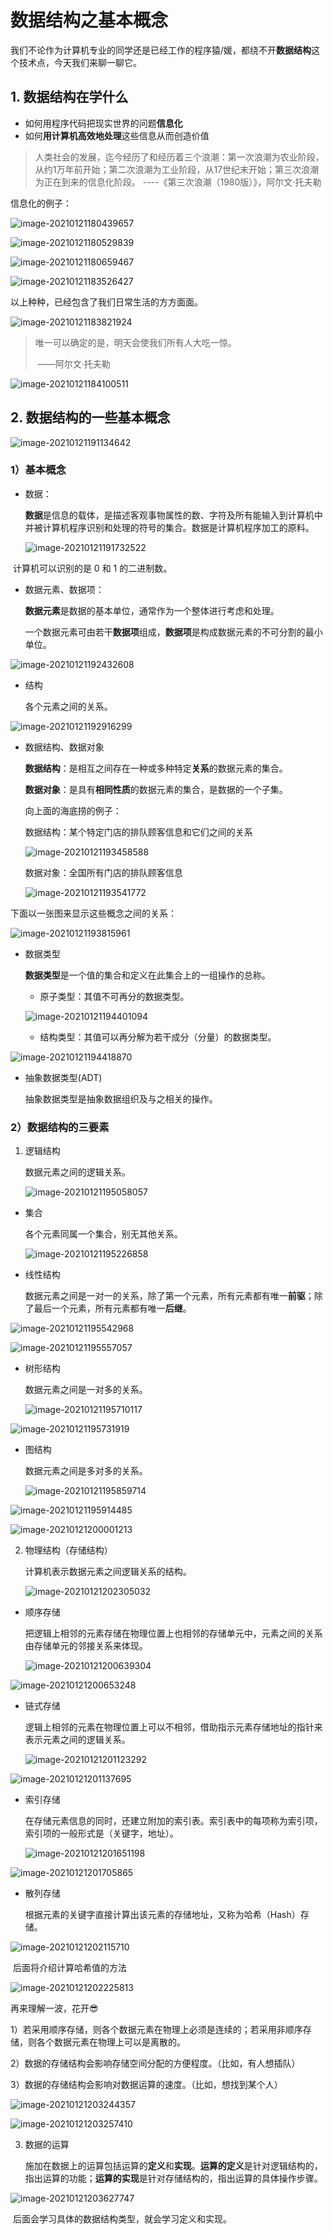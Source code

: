 # 数据结构之基本概念

我们不论作为计算机专业的同学还是已经工作的程序猿/媛，都绕不开**数据结构**这个技术点，今天我们来聊一聊它。

## 1. 数据结构在学什么

- 如何用程序代码把现实世界的问题**信息化**
- 如何**用计算机高效地处理**这些信息从而创造价值



>人类社会的发展，迄今经历了和经历着三个浪潮：第一次浪潮为农业阶段，从约1万年前开始；第二次浪潮为工业阶段，从17世纪末开始；第三次浪潮为正在到来的信息化阶段。                                                       ----《第三次浪潮（1980版）》，阿尔文·托夫勒



信息化的例子：

![image-20210121180439657](https://gitee.com/smithbee/image_bed/raw/master/image-20210121180439657.png)

![image-20210121180529839](https://gitee.com/smithbee/image_bed/raw/master/image-20210121180529839.png)

![image-20210121180659467](https://gitee.com/smithbee/image_bed/raw/master/image-20210121180659467.png)

![image-20210121183526427](https://gitee.com/smithbee/image_bed/raw/master/image-20210121183526427.png)

以上种种，已经包含了我们日常生活的方方面面。

![image-20210121183821924](https://gitee.com/smithbee/image_bed/raw/master/image-20210121183821924.png)

>唯一可以确定的是，明天会使我们所有人大吃一惊。     
>
>​                                                                                                           ——阿尔文·托夫勒

![image-20210121184100511](https://gitee.com/smithbee/image_bed/raw/master/image-20210121184100511.png)

## 2. 数据结构的一些基本概念

![image-20210121191134642](https://gitee.com/smithbee/image_bed/raw/master/image-20210121191134642.png)

### 1）基本概念

- 数据：

  **数据**是信息的载体，是描述客观事物属性的数、字符及所有能输入到计算机中并被计算机程序识别和处理的符号的集合。数据是计算机程序加工的原料。

  ![image-20210121191732522](https://gitee.com/smithbee/image_bed/raw/master/image-20210121191732522.png)

​       计算机可以识别的是 0 和 1 的二进制数。

- 数据元素、数据项：

  **数据元素**是数据的基本单位，通常作为一个整体进行考虑和处理。

  一个数据元素可由若干**数据项**组成，**数据项**是构成数据元素的不可分割的最小单位。

![image-20210121192432608](https://gitee.com/smithbee/image_bed/raw/master/image-20210121192432608.png)

- 结构

  各个元素之间的关系。

![image-20210121192916299](https://gitee.com/smithbee/image_bed/raw/master/image-20210121192916299.png)

- 数据结构、数据对象

  **数据结构**：是相互之间存在一种或多种特定**关系**的数据元素的集合。

  **数据对象**：是具有**相同性质**的数据元素的集合，是数据的一个子集。

  

  向上面的海底捞的例子：

  数据结构：某个特定门店的排队顾客信息和它们之间的关系

  ![image-20210121193458588](https://gitee.com/smithbee/image_bed/raw/master/image-20210121193458588.png)

  数据对象：全国所有门店的排队顾客信息

  ![image-20210121193541772](https://gitee.com/smithbee/image_bed/raw/master/image-20210121193541772.png)

下面以一张图来显示这些概念之间的关系：

![image-20210121193815961](https://gitee.com/smithbee/image_bed/raw/master/image-20210121193815961.png)

- 数据类型

  **数据类型**是一个值的集合和定义在此集合上的一组操作的总称。

  - 原子类型：其值不可再分的数据类型。

  ![image-20210121194401094](https://gitee.com/smithbee/image_bed/raw/master/image-20210121194401094.png)

  - 结构类型：其值可以再分解为若干成分（分量）的数据类型。

![image-20210121194418870](https://gitee.com/smithbee/image_bed/raw/master/image-20210121194418870.png)



- 抽象数据类型(ADT)

  抽象数据类型是抽象数据组织及与之相关的操作。



### 2）数据结构的三要素

1. 逻辑结构

   数据元素之间的逻辑关系。

   ![image-20210121195058057](https://gitee.com/smithbee/image_bed/raw/master/image-20210121195058057.png)

- 集合

  各个元素同属一个集合，别无其他关系。

  ![image-20210121195226858](https://gitee.com/smithbee/image_bed/raw/master/image-20210121195226858.png)

- 线性结构

  数据元素之间是一对一的关系，除了第一个元素，所有元素都有唯一**前驱**；除了最后一个元素，所有元素都有唯一**后继**。

![image-20210121195542968](https://gitee.com/smithbee/image_bed/raw/master/image-20210121195542968.png)

![image-20210121195557057](https://gitee.com/smithbee/image_bed/raw/master/image-20210121195557057.png)

- 树形结构

  数据元素之间是一对多的关系。

  ![image-20210121195710117](https://gitee.com/smithbee/image_bed/raw/master/image-20210121195710117.png)

![image-20210121195731919](https://gitee.com/smithbee/image_bed/raw/master/image-20210121195731919.png)

- 图结构

  数据元素之间是多对多的关系。

  ![image-20210121195859714](https://gitee.com/smithbee/image_bed/raw/master/image-20210121195859714.png)

![image-20210121195914485](https://gitee.com/smithbee/image_bed/raw/master/image-20210121195914485.png)

![image-20210121200001213](https://gitee.com/smithbee/image_bed/raw/master/image-20210121200001213.png)



2. 物理结构（存储结构）

   计算机表示数据元素之间逻辑关系的结构。

   ![image-20210121202305032](https://gitee.com/smithbee/image_bed/raw/master/image-20210121202305032.png)

- 顺序存储

  把逻辑上相邻的元素存储在物理位置上也相邻的存储单元中，元素之间的关系由存储单元的邻接关系来体现。

  ![image-20210121200639304](https://gitee.com/smithbee/image_bed/raw/master/image-20210121200639304.png)

![image-20210121200653248](https://gitee.com/smithbee/image_bed/raw/master/image-20210121200653248.png)

- 链式存储

  逻辑上相邻的元素在物理位置上可以不相邻，借助指示元素存储地址的指针来表示元素之间的逻辑关系。

  ![image-20210121201123292](https://gitee.com/smithbee/image_bed/raw/master/image-20210121201123292.png)

![image-20210121201137695](https://gitee.com/smithbee/image_bed/raw/master/image-20210121201137695.png)

- 索引存储

  在存储元素信息的同时，还建立附加的索引表。索引表中的每项称为索引项，索引项的一般形式是（关键字，地址）。

  ![image-20210121201651198](https://gitee.com/smithbee/image_bed/raw/master/image-20210121201651198.png)

![image-20210121201705865](https://gitee.com/smithbee/image_bed/raw/master/image-20210121201705865.png)

- 散列存储

  根据元素的关键字直接计算出该元素的存储地址，又称为哈希（Hash）存储。

![image-20210121202115710](https://gitee.com/smithbee/image_bed/raw/master/image-20210121202115710.png)

​      后面将介绍计算哈希值的方法

![image-20210121202225813](https://gitee.com/smithbee/image_bed/raw/master/image-20210121202225813.png)

再来理解一波，花开😎

1）若采用顺序存储，则各个数据元素在物理上必须是连续的；若采用非顺序存储，则各个数据元素在物理上可以是离散的。

2）数据的存储结构会影响存储空间分配的方便程度。（比如，有人想插队）

3）数据的存储结构会影响对数据运算的速度。（比如，想找到某个人）

![image-20210121203244357](https://gitee.com/smithbee/image_bed/raw/master/image-20210121203244357.png)

![image-20210121203257410](https://gitee.com/smithbee/image_bed/raw/master/image-20210121203257410.png)



3. 数据的运算

   施加在数据上的运算包括运算的**定义**和**实现**。**运算的定义**是针对逻辑结构的，指出运算的功能；**运算的实现**是针对存储结构的，指出运算的具体操作步骤。

![image-20210121203627747](https://gitee.com/smithbee/image_bed/raw/master/image-20210121203627747.png)

​       后面会学习具体的数据结构类型，就会学习定义和实现。